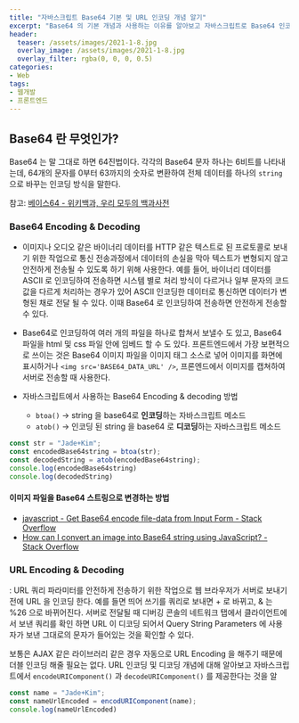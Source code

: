 ```yaml
---
title: "자바스크립트 Base64 기본 및 URL 인코딩 개념 알기"
excerpt: "Base64 의 기본 개념과 사용하는 이유를 알아보고 자바스크립트로 Base64 인코딩 및 디코딩 하는 법, URL 인코딩 및 디코딩 하는 방법에 대해 알아보자."
header:
  teaser: /assets/images/2021-1-8.jpg
  overlay_image: /assets/images/2021-1-8.jpg
  overlay_filter: rgba(0, 0, 0, 0.5)
categories:
- Web
tags:
- 웹개발
- 프론트엔드
---
```


## Base64 란 무엇인가?
Base64 는 말 그대로 하면 64진법이다. 각각의 Base64 문자 하나는 6비트를 나타내는데, 64개의 문자를 0부터 63까지의 숫자로 변환하여 전체 데이터를 하나의 `string` 으로 바꾸는 인코딩 방식을 말한다.

참고: [베이스64 - 위키백과, 우리 모두의 백과사전](https://ko.wikipedia.org/wiki/%EB%B2%A0%EC%9D%B4%EC%8A%A464)

### Base64 Encoding & Decoding
* 이미지나 오디오 같은 바이너리 데이터를 HTTP 같은 텍스트로 된 프로토콜로 보내기 위한 작업으로 통신 전송과정에서 데이터의 손실을 막아 텍스트가 변형되지 않고 안전하게 전송될 수 있도록 하기 위해 사용한다. 예를 들어,  바이너리 데이터를 ASCII 로 인코딩하여 전송하면 시스템 별로 처리 방식이 다르거나 일부 문자의 코드 값을 다르게 처리하는 경우가 있어 ASCII 인코딩한 데이터로 통신하면 데이터가 변형된 채로 전달 될 수 있다. 이때 Base64 로 인코딩하여 전송하면 안전하게 전송할 수 있다.

*  Base64로 인코딩하여 여러 개의 파일을 하나로 합쳐서 보낼수 도 있고, Base64 파일을 html 및 css 파일 안에 임베드 할 수 도 있다. 프론트엔드에서 가장 보편적으로 쓰이는  것은 Base64 이미지 파일을 이미지 태그 소스로 넣어 이미지를 화면에 표시하거나  `<img src='BASE64_DATA_URL' />`, 프론엔드에서 이미지를 캡쳐하여 서버로 전송할 때 사용한다.

* 자바스크립트에서 사용하는 Base64 Encoding & decoding 방법
	* `btoa()` -> string 을 base64로 **인코딩**하는 자바스크립트 메소드
	* `atob()` -> 인코딩 된 string 을 base64 로 **디코딩**하는 자바스크립트 메소드

```js
const str = "Jade+Kim";
const encodedBase64string = btoa(str);
const decodedString = atob(encodedBase64string);
console.log(encodedBase64string)
console.log(decodedString)
```

#### 이미지 파일을 Base64 스트링으로 변경하는 방법
* [javascript - Get Base64 encode file-data from Input Form - Stack Overflow](https://stackoverflow.com/questions/6978156/get-base64-encode-file-data-from-input-form)
* [How can I convert an image into Base64 string using JavaScript? - Stack Overflow](https://stackoverflow.com/questions/6150289/how-can-i-convert-an-image-into-base64-string-using-javascript)


### URL Encoding & Decoding
: URL 쿼리 파라미터를 안전하게 전송하기 위한 작업으로 웹 브라우저가 서버로 보내기 전에 URL 을 인코딩 한다. 예를 들면 띄어 쓰기를 쿼리로 보내면 + 로 바뀌고, & 는 %26 으로 바뀌어진다. 서버로 전달될 때 디버깅 콘솔의 네트워크 탭에서 클라이언트에서 보낸 쿼리를 확인 하면 URL 이 디코딩 되어서 Query String Parameters 에 사용자가 보낸 그대로의 문자가 들어있는 것을 확인할 수 있다.

보통은 AJAX 같은 라이브러리 같은 경우 자동으로 URL Encoding 을 해주기 때문에 더블 인코딩 해줄 필요는 없다. URL 인코딩 및 디코딩 개념에 대해 알아보고 자바스크립트에서 `encodeURIComponent()` 과 `decodeURIComponent()` 를 제공한다는 것을 알

```js
const name = "Jade+Kim";
const nameUrlEncoded = encodURIComponent(name);
console.log(nameUrlEncoded)
```
